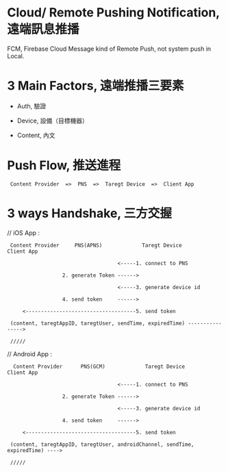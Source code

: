 # Cloud/ Remote Pushing Notification, 遠端訊息推播

FCM, Firebase Cloud Message
kind of Remote Push, not system push in Local.

# 3 Main Factors, 遠端推播三要素

* Auth, 驗證

* Device, 設備（目標機器）

* Content, 內文

# Push Flow, 推送進程

     Content Provider  =>  PNS  =>  Taregt Device  =>  Client App
     
# 3 ways Handshake, 三方交握

// iOS App :

     Content Provider     PNS(APNS)             Taregt Device              Client App
     
                                        <-----1. connect to PNS
     
                      2. generate Token ------>
                                    
                                        <-----3. generate device id 
                                                
                      4. send token     ------>
                              
         <------------------------------------5. send token
         
     (content, taregtAppID, taregtUser, sendTime, expiredTime) ---------------->
     
     /////
     
// Android App :
     
      Content Provider      PNS(GCM)             Taregt Device              Client App
     
                                        <-----1. connect to PNS
     
                      2. generate Token ------>
                                    
                                        <-----3. generate device id 
                                                
                      4. send token     ------>
                              
         <------------------------------------5. send token
         
     (content, taregtAppID, taregtUser, androidChannel, sendTime, expiredTime) ---->
     
     /////
                              
     


